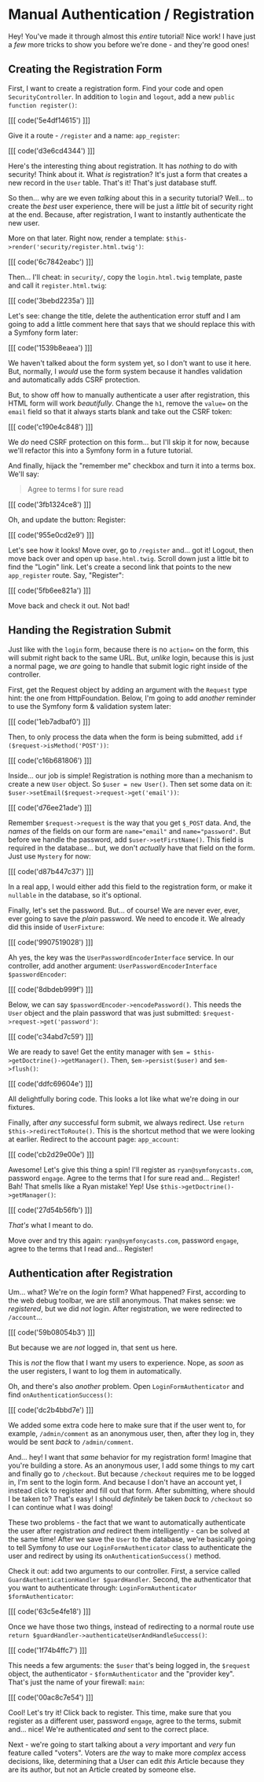 # Manual Authentication / Registration

Hey! You've made it through almost this *entire* tutorial! Nice work! I have
just a *few* more tricks to show you before we're done - and they're good ones!

## Creating the Registration Form

First, I want to create a registration form. Find your code and open
`SecurityController`. In addition to `login` and `logout`, add a new
`public function register()`:

[[[ code('5e4df14615') ]]]

Give it a route - `/register` and a name: `app_register`:

[[[ code('d3e6cd4344') ]]]

Here's the interesting thing about registration. It has *nothing* to do with
security! Think about it. What *is* registration? It's just a form that creates a
new record in the `User` table. That's it! That's just database stuff.

So then... why are we even *talking* about this in a security tutorial? Well...
to create the *best* user experience, there will be just a *little* bit of security
right at the end. Because, after registration, I want to instantly authenticate the
new user.

More on that later. Right now, render a template:
`$this->render('security/register.html.twig')`:

[[[ code('6c7842eabc') ]]]

Then... I'll cheat: in `security/`, copy the `login.html.twig` template, paste
and call it `register.html.twig`:

[[[ code('3bebd2235a') ]]]

Let's see: change the title, delete the authentication error stuff and I am
going to add a little comment here that says that we should replace this with
a Symfony form later:

[[[ code('1539b8eaea') ]]]

We haven't talked about the form system yet, so I don't want to use it
here. But, normally, I *would* use the form system because it handles validation
and automatically adds CSRF protection.

But, to show off how to manually authenticate a user after registration, this HTML
form will work *beautifully*. Change the `h1`, remove the `value=` on the `email`
field so that it always starts blank and take out the CSRF token:

[[[ code('c190e4c848') ]]]

We *do* need CSRF protection on this form... but I'll skip it for now, because
we'll refactor this into a Symfony form in a future tutorial.

And finally, hijack the "remember me" checkbox and turn it into a terms box.
We'll say:

> Agree to terms I for sure read

[[[ code('3fb1324ce8') ]]]

Oh, and update the button: Register:

[[[ code('955e0cd2e9') ]]]

Let's see how it looks! Move over, go to `/register` and... got it! Logout, then
move back over and open up `base.html.twig`. Scroll down just a little bit to find
the "Login" link. Let's create a second link that points to the new `app_register`
route. Say, "Register":

[[[ code('5fb6ee821a') ]]]

Move back and check it out. Not bad!

## Handing the Registration Submit

Just like with the `login` form, because there is no `action=` on the form, this
will submit right back to the same URL. But, *unlike* login, because this is just
a normal page, we *are* going to handle that submit logic right inside of the
controller.

First, get the Request object by adding an argument with the `Request` type hint:
the one from HttpFoundation. Below, I'm going to add *another* reminder to use the
Symfony form & validation system later:

[[[ code('1eb7adbaf0') ]]]

Then, to only process the data when the form is being submitted, add
`if ($request->isMethod('POST'))`:

[[[ code('c16b681806') ]]]

Inside... our job is simple! Registration is nothing more than a mechanism to
create a new `User` object. So `$user = new User()`. Then set some data on it:
`$user->setEmail($request->request->get('email'))`:

[[[ code('d76ee21ade') ]]]

Remember `$request->request` is the way that you get `$_POST` data. And, the *names*
of the fields on our form are `name="email"` and `name="password"`. But before
we handle the password, add `$user->setFirstName()`. This field is required
in the database... but, we don't *actually* have that field on the form.
Just use `Mystery` for now:

[[[ code('d87b447c37') ]]]

In a real app, I would either add this field to the registration form, or make
it `nullable` in the database, so it's optional.

Finally, let's set the password. But... of course! We are never ever, ever, ever
going to save the *plain* password. We need to encode it. We already did this
inside of `UserFixture`:

[[[ code('9907519028') ]]]

Ah yes, the key was the `UserPasswordEncoderInterface` service. In our controller,
add another argument: `UserPasswordEncoderInterface` `$passwordEncoder`:

[[[ code('8dbdeb999f') ]]]

Below, we can say `$passwordEncoder->encodePassword()`. This needs the `User`
object and the plain password that was just submitted:
`$request->request->get('password')`:

[[[ code('c34abd7c59') ]]]

We are ready to save! Get the entity manager with `$em = $this->getDoctrine()->getManager()`.
Then, `$em->persist($user)` and `$em->flush()`:

[[[ code('ddfc69604e') ]]]

All delightfully boring code. This looks a lot like what we're doing in our
fixtures.

Finally, after *any* successful form submit, we always redirect. Use
`return $this->redirectToRoute()`. This is the shortcut method that we were looking
at earlier. Redirect to the account page: `app_account`:

[[[ code('cb2d29e00e') ]]]

Awesome! Let's give this thing a spin! I'll register as `ryan@symfonycasts.com`,
password `engage`. Agree to the terms that I for sure read and... Register!
Bah! That smells like a Ryan mistake! Yep! Use `$this->getDoctrine()->getManager()`:

[[[ code('27d54b56fb') ]]]

*That's* what I meant to do.

Move over and try this again: `ryan@symfonycasts.com`, password `engage`, agree
to the terms that I read and... Register!

## Authentication after Registration

Um... what? We're on the *login* form? What happened? First, according to the
web debug toolbar, we are still anonymous. That makes sense: we *registered*,
but we did *not* login. After registration, we were redirected to `/account`...

[[[ code('59b08054b3') ]]]

But because we are *not* logged in, that sent us here.

This is *not* the flow that I want my users to experience. Nope, as *soon* as
the user registers, I want to log them in automatically.

Oh, and there's also *another* problem. Open `LoginFormAuthenticator` and find
`onAuthenticationSuccess()`:

[[[ code('dc2b4bbd7e') ]]]

We added some extra code here to make sure that if the user went to, for example,
`/admin/comment` as an anonymous user, then, after they log in, they would be
sent *back* to `/admin/comment`.

And... hey! I want that *same* behavior for my registration form! Imagine that you're
building a store. As an anonymous user, I add some things to my cart and finally
go to `/checkout`. But because `/checkout` requires me to be logged in, I'm sent
to the login form. And because I don't have an account yet, I instead click to register
and fill out that form. After submitting, where should I be taken to? That's easy!
I should *definitely* be taken *back* to `/checkout` so I can continue what I was
doing!

These two problems - the fact that we want to automatically authenticate the user
after registration *and* redirect them intelligently - can be solved at the same
time! After we save the `User` to the database, we're basically going to tell
Symfony to use our `LoginFormAuthenticator` class to authenticate the user and
redirect by using its `onAuthenticationSuccess()` method.

Check it out: add two arguments to our controller. First, a service called
`GuardAuthenticationHandler $guardHandler`. Second, the authenticator that you
want to authenticate through: `LoginFormAuthenticator $formAuthenticator`:

[[[ code('63c5e4fe18') ]]]

Once we have those two things, instead of redirecting to a normal route use
`return $guardHandler->authenticateUserAndHandleSuccess()`:

[[[ code('1f74b4ffc7') ]]]

This needs a few arguments: the `$user` that's being logged in, the `$request` object,
the authenticator - `$formAuthenticator` and the "provider key". That's just the name
of your firewall: `main`:

[[[ code('00ac8c7e54') ]]]

Cool! Let's try it! Click back to register. This time, make sure that you register
as a different user, password `engage`, agree to the terms, submit and... nice!
We're authenticated *and* sent to the correct place.

Next - we're going to start talking about a *very* important and *very* fun feature
called "voters". Voters are *the* way to make more *complex* access decisions,
like, determining that a User can edit *this* Article because they are its author,
but not an Article created by someone else.
